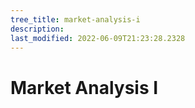 ```yaml
---
tree_title: market-analysis-i
description: 
last_modified: 2022-06-09T21:23:28.2328
---
```


# Market Analysis I
